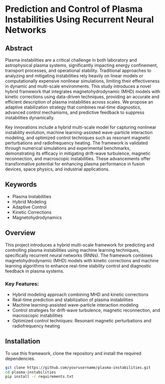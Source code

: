 # Prediction and Control of Plasma Instabilities Using Recurrent Neural Networks

## Abstract

Plasma instabilities are a critical challenge in both laboratory and astrophysical plasma systems, significantly impacting energy confinement, transport processes, and operational stability. Traditional approaches to analyzing and mitigating instabilities rely heavily on linear models or computationally expensive nonlinear simulations, limiting their effectiveness in dynamic and multi-scale environments. This study introduces a novel hybrid framework that integrates magnetohydrodynamic (MHD) models with kinetic corrections using data-driven techniques, providing an accurate and efficient description of plasma instabilities across scales. We propose an adaptive stabilization strategy that combines real-time diagnostics, advanced control mechanisms, and predictive feedback to suppress instabilities dynamically. 

Key innovations include a hybrid multi-scale model for capturing nonlinear instability evolution, machine learning-assisted wave-particle interaction modeling, and optimized control techniques such as resonant magnetic perturbations and radiofrequency heating. The framework is validated through numerical simulations and experimental benchmarks, demonstrating its efficacy in mitigating drift-wave turbulence, magnetic reconnection, and macroscopic instabilities. These advancements offer transformative potential for enhancing plasma performance in fusion devices, space physics, and industrial applications.

## Keywords

- Plasma Instabilities
- Hybrid Modeling
- Adaptive Control
- Kinetic Corrections
- Magnetohydrodynamics

## Overview

This project introduces a hybrid multi-scale framework for predicting and controlling plasma instabilities using machine learning techniques, specifically recurrent neural networks (RNNs). The framework combines magnetohydrodynamic (MHD) models with kinetic corrections and machine learning algorithms to enhance real-time stability control and diagnostic feedback in plasma systems.

### Key Features:
- Hybrid modeling approach combining MHD and kinetic corrections
- Real-time prediction and stabilization of plasma instabilities
- Machine learning-assisted wave-particle interaction modeling
- Control strategies for drift-wave turbulence, magnetic reconnection, and macroscopic instabilities
- Optimized control techniques: Resonant magnetic perturbations and radiofrequency heating

## Installation

To use this framework, clone the repository and install the required dependencies.

```bash
git clone https://github.com/yourusername/plasma-instabilities.git
cd plasma-instabilities
pip install -r requirements.txt
